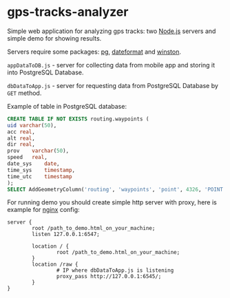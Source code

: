 gps-tracks-analyzer
===================

Simple web application for analyzing gps tracks: two [Node.js](http://nodejs.org/) servers and simple demo for showing results.

Servers require some packages: [pg](https://www.npmjs.org/package/pg), [dateformat](https://www.npmjs.org/package/dateformat) and [winston](https://www.npmjs.org/package/winston).

`appDataToDB.js` - server for collecting data from mobile app and storing it into PostgreSQL Database.

`dbDataToApp.js` - server for requesting data from PostgreSQL Database by `GET` method.

Example of table in PostgreSQL database:
```SQL
CREATE TABLE IF NOT EXISTS routing.waypoints (
uid	varchar(50),
acc	real,
alt	real,
dir	real,
prov	varchar(50),
speed	real,
date_sys	date,
time_sys	timestamp,
time_utc	timestamp
);
SELECT AddGeometryColumn('routing', 'waypoints', 'point', 4326, 'POINT', 2);
```
For running demo you should create simple http server with proxy, here is example for [nginx](http://nginx.org/ru/) config:
```
server {
        root /path_to_demo.html_on_your_machine;
        listen 127.0.0.1:6547;

        location / {
                root /path_to_demo.html_on_your_machine;
        }
        location /raw {
                # IP where dbDataToApp.js is listening
                proxy_pass http://127.0.0.1:6545/;
        }
}
```
